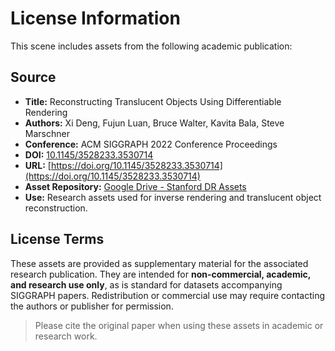 # License Information

This scene includes assets from the following academic publication:

## Source

- **Title:** Reconstructing Translucent Objects Using Differentiable Rendering  
- **Authors:** Xi Deng, Fujun Luan, Bruce Walter, Kavita Bala, Steve Marschner  
- **Conference:** ACM SIGGRAPH 2022 Conference Proceedings  
- **DOI:** [10.1145/3528233.3530714](https://doi.org/10.1145/3528233.3530714)  
- **URL:** [https://doi.org/10.1145/3528233.3530714](https://doi.org/10.1145/3528233.3530714)  
- **Asset Repository:** [Google Drive - Stanford DR Assets](https://drive.google.com/drive/folders/1JrTtno7c-FnYuNJ044FKbjlZYujJiczN)  
- **Use:** Research assets used for inverse rendering and translucent object reconstruction.

## License Terms

These assets are provided as supplementary material for the associated research publication. They are intended for **non-commercial, academic, and research use only**, as is standard for datasets accompanying SIGGRAPH papers. Redistribution or commercial use may require contacting the authors or publisher for permission.

> Please cite the original paper when using these assets in academic or research work.
